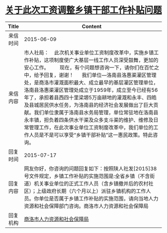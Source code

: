 # <a href="http://www.shangluo.gov.cn/zmhd/ldxxxx.jsp?urltype=leadermail.LeaderMailContentUrl&wbtreeid=1112&leadermailid=3175">关于此次工资调整乡镇干部工作补贴问题</a>
| Title |                                                                                                                                                                        Content                                                                                                                                                                         |
|:-----:|--------------------------------------------------------------------------------------------------------------------------------------------------------------------------------------------------------------------------------------------------------------------------------------------------------------------------------------------------------|
| 来信时间  | 2015-06-09                                                                                                                                                                                                                                                                                                                                             |
| 来信内容  | 市人社局：    此次机关事业单位工资制度改革中，实施乡镇工作补贴，这项制度使广大基层一线工作人员深受鼓舞，更加的安心工作。        现在，有个问题想咨询一下，请你们在百忙之中，给予回复，谢谢！      我们单位—洛南县洛惠渠灌区管理处，是商洛市灌溉面积最大、成立最早的基层灌区管理单位，洛南县洛惠渠灌区管理处成立于1959年，成立至今已经有56年了，承担着县西四十里梁塬5万亩耕地的灌溉和永丰、四皓及县城居民供水任务，为洛南县的经济社会发展做出了巨大贡献。我们单位隶属于洛南县水务局管理，单位常驻地在洛南县永丰镇，担负着四条供水干渠及众多支斗渠的维护、维修及日常管理工作，在此次事业单位工资制度改革中，我们单位的工作人员是不是可以享受“乡镇干部补贴”这一惠民政策。特此咨询。 |
| 回复时间  | 2015-07-17                                                                                                                                                                                                                                                                                                                                             |
| 回复内容  | 网友你好，你咨询的问题回复如下：按照陕人社发[2015]38号文件规定，乡镇工作补贴的实施范围是:全省乡镇（不含街道）机关事业单位的正式工作人员（含乡镇撤并后的农村社区）；上级政府长期（六个月以上）派驻乡镇机构的工作人员。你单位是否属于乡镇工作补贴的实施范围，请向当地人力资源和社会保障部门咨询。商洛市人力资源和社会保障局                                                                                                                                                                                      |
| 回复机构  | <a href="../../categories/agencies/商洛市人力资源和社会保障局.md">商洛市人力资源和社会保障局</a>                                                                                                                                                                                                                                                                                 |